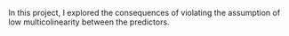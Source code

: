 In this project, I explored the consequences of violating the assumption of low multicolinearity between the predictors.
